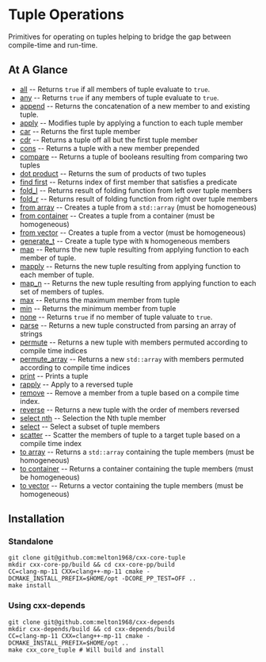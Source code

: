 
# Tuple Operations

Primitives for operating on tuples helping to bridge the gap between
compile-time and run-time.

## At A Glance

* [all]() -- Returns `true` if all members of tuple evaluate to `true`.
* [any]() -- Returns `true` if any members of tuple evaluate to `true`.
* [append]() -- Returns the concatenation of a new member to and existing tuple.
* [apply]() -- Modifies tuple by applying a function to each tuple member
* [car]() -- Returns the first tuple member
* [cdr]() -- Returns a tuple off all but the first tuple member
* [cons]() -- Returns a tuple with a new member prepended
* [compare]() -- Returns a tuple of booleans resulting from comparing two tuples
* [dot product]() -- Returns the sum of products of two tuples
* [find first]() -- Returns index of first member that satisfies a predicate
* [fold_l]() -- Returns result of folding function from left over tuple members
* [fold_r]() -- Returns result of folding function from right over tuple members
* [from array]() -- Creates a tuple from a `std::array` (must be homogeneous)
* [from container]() -- Creates a tuple from a container (must be homogeneous)
* [from vector]() -- Creates a tuple from a vector (must be homogeneous)
* [generate_t]() -- Create a tuple type with `N` homogeneous members
* [map]() -- Returns the new tuple resulting from applying function to each member of tuple.
* [mapply]() -- Returns the new tuple resulting from applying function to each member of tuple.
* [map_n]() -- Returns the new tuple resulting from applying function to each set of members of tuples.
* [max]() -- Returns the maximum member from tuple
* [min]() -- Returns the minimum member from tuple
* [none]() -- Returns `true` if no member of tuple valuate to `true`.
* [parse]() -- Returns a new tuple constructed from parsing an array of strings
* [permute]() -- Returns a new tuple with members permuted according to compile time indices
* [permute_array]() -- Returns a new `std::array` with members permuted according to compile time indices
* [print]() -- Prints a tuple
* [rapply]() -- Apply to a reversed tuple
* [remove]() -- Remove a member from a tuple based on a compile time index.
* [reverse]() -- Returns a new tuple with the order of members reversed
* [select nth]() -- Selection the Nth tuple member
* [select]() -- Select a subset of tuple members
* [scatter]() -- Scatter the members of tuple to a target tuple based on a compile time index
* [to array]() -- Returns a `std::array` containing the tuple members (must be homogeneous)
* [to container]() -- Returns a container containing the tuple members (must be homogeneous)
* [to vector]() -- Returns a vector containing the tuple members (must be homogeneous)

## Installation

### Standalone

	git clone git@github.com:melton1968/cxx-core-tuple
	mkdir cxx-core-pp/build && cd cxx-core-pp/build
    CC=clang-mp-11 CXX=clang++-mp-11 cmake -DCMAKE_INSTALL_PREFIX=$HOME/opt -DCORE_PP_TEST=OFF ..
	make install
	
### Using cxx-depends

    git clone git@github.com:melton1968/cxx-depends
	mkdir cxx-depends/build && cd cxx-depends/build
    CC=clang-mp-11 CXX=clang++-mp-11 cmake -DCMAKE_INSTALL_PREFIX=$HOME/opt ..
	make cxx_core_tuple # Will build and install
